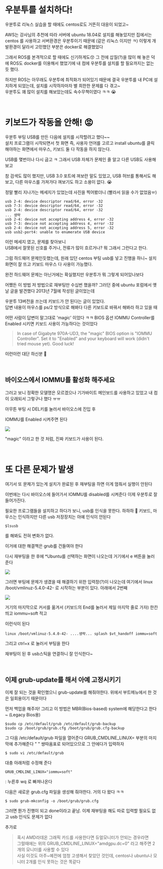# 우분투를 설치하다!
우분투로 리눅스 실습을 할 때에도 centos로도 거뜬히 대응이 되었고~

AWS는 강사님의 추천에 따라 서버에 ubuntu 18.04로 설치를 해놓았지만
집에서는 centos 를 사용하고 서버환경은 우분투이기 때문에 (같은 리눅스 이지만 ㅋ)
이렇게 개발환경이 달라서 고민했던 부분은 docker로 해결했었다

그래서 ROS를 본격적으로 할 때에도 
신기하게도😚 그 전에 삽질(?)을 많이 해 놓은 덕에 ROS도 docker를 이용해서 했었기에 
내 컴에 우분투를 설치를 할 필요까지는 없는 듯 했다.

하지만 ROS는 아무래도 우분투에 최적화가 되어있기 때문에 
결국 우분투를 내 PC에 설치하게 되었는데, 설치를 시작하자마자 별 희한한 문제를 다 겪고~   
우분투도 꽤 많이 설치를 해보았는데도 속수무책이였다 ㅋㅋ 😭

<br/>

# 키보드가 작동을 안해! 😡
우분투 부팅 USB를 만든 다음에 설치를 시작할려고 했다~~  
설치 프로그램이 시작되면서 첫 화면 즉, 사용자 언어를 고르고 install ubuntu를 클릭해야하는 화면에서
마우스, 키보드 둘 다 작동을 하지 않는다. 

USB를 몇번이나 다시 굽고 ㅋ 그래서 USB 자체가 문제인 줄 알고 다른 USB도 사용해 보고  

참 검색도 많이 했지만, 
USB 3.0 포트에 껴보란 말도 있었고, USB 허브를 통해서도 해보고, 다른 마우스를 가져가다 껴보기도 하고
소용이 없다. 😭

정말 빨리 지나가는 메세지가 있었는데 사진을 찍어봤더니 (빨라서 읽을 수가 없었음ㅠ)

```
usb 2-4: device descriptor read/64, error -32
usb 7-3: device descriptor read/64, error -32
usb 2-4: device descriptor read/64, error -32
... 생략
usb 2-4: device not accepting address 4, error -32
usb 7-3: device not accepting address 4, error -32
usb 2-4: device not accepting address 5, error -32
usb usb2-port4: unable to enumerate USB device
```

이런 메세지 였고, 문제를 찾아보니  
USB에서 잘못된 신호를 주거나, 전류가 많이 흐르거나? 뭐 그래서 그런다고 한다.  

그럼 하드웨어 문제인듯했는데, 
원래 있던 centos 부팅 usb를 넣고 진행을 하니~ 설치 화면이 잘 뜨고 키보드 마우스 다 사용이 가능했다.

완전 하드웨어 문제는 아닌거에는 확실했지만 우분투가 뭐 그렇게 되어있나보다

어쨌든 이 방법 저 방법으로 재부팅만 수십번 했을까?
그러던 중에 ubuntu 포럼에서 옛날 글을 발견했다 2013년 7월에 작성된 글이었는데

우분투 13버전을 쓰는데 키보드가 안 된다는 글이 있었다.   
답변 내용이 마우스를 ps/2 방식으로 해봐다 다른 키보드로 바꿔서 해봐라 하고 있을 때

어떤 사람이 답변이 말그대로 'magic' 이었다 ㅋㅋ BIOS 옵션 IOMMU Controller를 Enabled 시키면 키보드 사용이 가능하다는 것이었다

> In case of Gigabyte 970A-UD3, the "magic" BIOS option is "IOMMU Controller". Set it to "Enabled" and your keyboard will work (didn't tried mouse yet). Good luck!

이런이런 대단 하신분 🤩

<br/>

## 바이오스에서 IOMMU를 활성화 해주세요
그러고 보니 정확한 모델명은 모르겠으나 기가바이트 메인보드를 사용하고 있었고 내 컴이 오래되서 그렇구나 했다 ㅠㅠ

아무튼 부팅 시 DEL키를 눌러서 바이오스에 진입 후 

IOMMU를 Enabled 시켜주면 된다

<img src=0>
<br/>

"magic" 이라고 한 것 처럼, 진짜 키보드가 사용이 된다.

<br/>

# 또 다른 문제가 발생
여기서 또 문제가 있는게 설치가 완료된 후 재부팅을 하면 이게 멈춰서 실행이 안된다

이번에는 다시 바이오스에 들어가서 IOMMU를 disabled를 시켜준다
이제 우분투로 잘 들어가진다.

필요한 프로그램들을 설치하고 하다가 보니, usb를 인식을 못한다. 하하하 🤬 
키보드, 마우스는 인식하지만 다른 usb 저장장치는 아예 인식이 안된다

```
$lsusb
```
를 해봐도 전혀 변화가 없다. 

이거에 대한 해결책은 grub를 건들여야 한다

다시 재부팅을 한 후에 *Ubuntu를 선택하는 화면이 나오는데 거기에서 e 버튼을 눌러준다

<img src=1>
<br/>

그러면 부팅에 문제가 생겼을 때 해결하기 위한 입력창(?)이 나오는데
여기에서 linux /boot/vmlinuz-5.4.0-42- 로 시작하는 부분이 있다. 아래에서 2번째

<img src=2>
<br/>

거기의 마지막으로 커서를 옮겨서 (키보드의 End를 눌러서 제일 마지막 줄로 가자)
한칸 띄고 iommu=soft 적고

이런식이 된다
```
linux /boot/vmlinuz-5.4.0-42- ....생략... splash $vt_handoff iommu=soft
```

그리고 ctrl+x 로 눌러서 부팅을 한다

재부팅이 된 후 usb스틱을 연결하니 잘 인식한다~

<br/>

## 이제 grub-update를 해서 아예 고정시키기
이제 잘 되는 것을 확인했으니 grub-update를 해줘야한다. 위에서 부트메뉴에서 한 것은 일회용이기 때문이다

먼저 백업을 해주자! 그리고 이 방법은 MBR(Bios-based) system에 해당한다고 한다~ (Legacy Bios용)

```
$sudo cp /etc/default/grub /etc/default/grub-backup
$sudo cp /boot/grub/grub.cfg /boot/grub/grub.cfg-backup
```
그 다음 /etc/default/grub 파일을 열어준다 GRUB_CMDLINE_LINUX= 부분의 마지막에 추가해준다
" " 쌍따옴표로 되어있으므로 그 안에다가 입력하자

```
$ sudo vi /etc/default/grub
```

대충 아래처럼 수정해 준다
```
GRUB_CMDLINE_LINUX="iommu=soft"
```
: 누른후 wq 로 빠져나온다

다음은 새로운 grub.cfg 파일을 생성해 줘야한다. 거의 다 왔다 ㅋㅋ
```
$ sudo grub-mkconfig -o /boot/grub/grub.cfg
```
그러면 뭔가 진행이 되고 
done이라고 끝남. 이제 재부팅을 해도 따로 입력할 필요도 없고 usb 인식도 문제가 없다

추가로 

> 혹시 AMD라데온 그래픽 카드를 사용한다면 듀얼모니터가 안되는 경우라면   
그럴때에는 위의 GRUB_CMDLINE_LINUX="amdgpu.dc=0" 라고 해주면 2개의 모니터를 사용할 수 있다  
사실 이것도 아주~예전에 엄청 고생해서 찾았던 것인데, centos나 ubuntu나 모니터 2개를 인식 못하는 것은 똑같다


